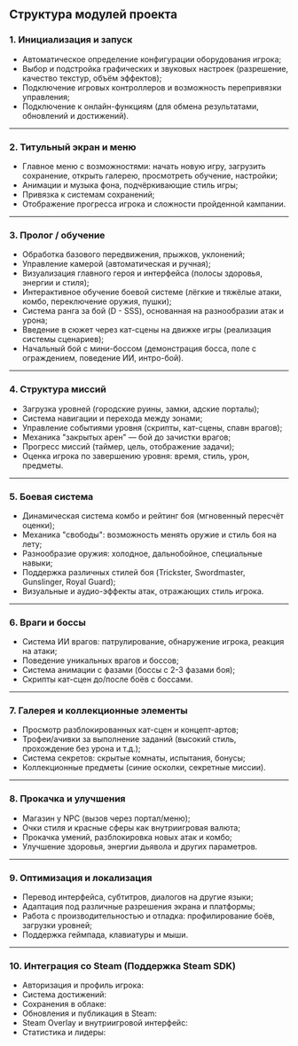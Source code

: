 ## **Структура модулей проекта**
### **1. Инициализация и запуск**
-	Автоматическое определение конфигурации оборудования игрока;
-	Выбор и подстройка графических и звуковых настроек (разрешение, качество текстур, объём эффектов);
-	Подключение игровых контроллеров и возможность перепривязки управления;
-	Подключение к онлайн-функциям (для обмена результатами, обновлений и достижений).

------------

### **2. Титульный экран и меню**
-	Главное меню с возможностями: начать новую игру, загрузить сохранение, открыть галерею, просмотреть обучение, настройки;
-	Анимации и музыка фона, подчёркивающие стиль игры;
-	Привязка к системам сохранений;
-	Отображение прогресса игрока и сложности пройденной кампании.

------------

### **3. Пролог / обучение**
-	Обработка базового передвижения, прыжков, уклонений;
-	Управление камерой (автоматическая и ручная);
-	Визуализация главного героя и интерфейса (полосы здоровья, энергии и стиля);
-	Интерактивное обучение боевой системе (лёгкие и тяжёлые атаки, комбо, переключение оружия, пушки);
-	Система ранга за бой (D - SSS), основанная на разнообразии атак и урона;
-	Введение в сюжет через кат-сцены на движке игры (реализация системы сценариев);
-	Начальный бой с мини-боссом (демонстрация босса, поле с ограждением, поведение ИИ, интро-бой).

------------

### **4. Структура миссий**
-	Загрузка уровней (городские руины, замки, адские порталы);
-	Система навигации и перехода между зонами;
-	Управление событиями уровня (скрипты, кат-сцены, спавн врагов);
-	Механика "закрытых арен" — бой до зачистки врагов;
-	Прогресс миссий (таймер, цель, отображение задачи);
-	Оценка игрока по завершению уровня: время, стиль, урон, предметы.

------------

### **5. Боевая система**
-	Динамическая система комбо и рейтинг боя (мгновенный пересчёт оценки);
-	Механика "свободы": возможность менять оружие и стиль боя на лету;
-	Разнообразие оружия: холодное, дальнобойное, специальные навыки;
-	Поддержка различных стилей боя (Trickster, Swordmaster, Gunslinger, Royal Guard);
-	Визуальные и аудио-эффекты атак, отражающих стиль игрока.

------------

### **6. Враги и боссы**
-	Система ИИ врагов: патрулирование, обнаружение игрока, реакция на атаки;
-	Поведение уникальных врагов и боссов;
-	Система анимации с фазами (боссы с 2-3 фазами боя);
-	Скрипты кат-сцен до/после боёв с боссами.

------------

### **7. Галерея и коллекционные элементы**
-	Просмотр разблокированных кат-сцен и концепт-артов;
-	Трофеи/ачивки за выполнение заданий (высокий стиль, прохождение без урона и т.д.);
-	Система секретов: скрытые комнаты, испытания, бонусы;
-	Коллекционные предметы (синие осколки, секретные миссии).

------------

### **8. Прокачка и улучшения**
-	Магазин у NPC (вызов через портал/меню);
-	Очки стиля и красные сферы как внутриигровая валюта;
-	Прокачка умений, разблокировка новых атак и комбо;
-	Улучшение здоровья, энергии дьявола и других параметров.

------------

### **9. Оптимизация и локализация**	
-	Перевод интерфейса, субтитров, диалогов на другие языки;
-	Адаптация под различные разрешения экрана и платформы;
-	Работа с производительностью и отладка: профилирование боёв, загрузки уровней;
-	Поддержка геймпада, клавиатуры и мыши.

------------

### **10. Интеграция со Steam (Поддержка Steam SDK)**
-	Авторизация и профиль игрока:
-	Система достижений:
-	Сохранения в облаке:
-	Обновления и публикация в Steam:
-	Steam Overlay и внутриигровой интерфейс:
-	Статистика и лидеры:

